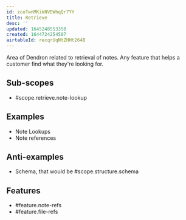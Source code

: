 ```yaml
---
id: zcoTwnMKikNVEWhqQr7YY
title: Retrieve
desc: ''
updated: 1645248553350
created: 1644724254507
airtableId: recqrUqNtZHHt264B
---
```


Area of Dendron related to retrieval of notes. Any feature that helps a customer find what they're looking for. 

## Sub-scopes
- #scope.retrieve.note-lookup

## Examples
- Note Lookups
- Note references

## Anti-examples
- Schema, that would be #scope.structure.schema

## Features

- #feature.note-refs
- #feature.file-refs
